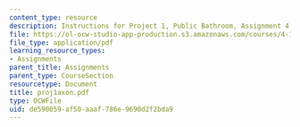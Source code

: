 ```yaml
---
content_type: resource
description: Instructions for Project 1, Public Bathroom, Assignment 4.
file: https://ol-ocw-studio-app-production.s3.amazonaws.com/courses/4-104-architectural-design-intentions-spring-2004/de590059af50aaaf786e9690d2f2bda9_proj1axon.pdf
file_type: application/pdf
learning_resource_types:
- Assignments
parent_title: Assignments
parent_type: CourseSection
resourcetype: Document
title: proj1axon.pdf
type: OCWFile
uid: de590059-af50-aaaf-786e-9690d2f2bda9
---
```

